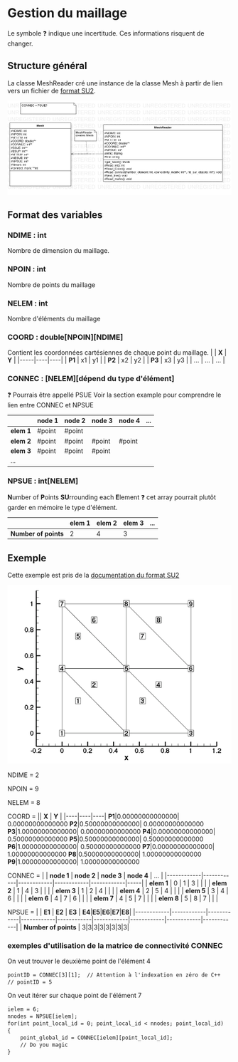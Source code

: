 # Gestion du maillage

Le symbole :question: indique une incertitude. Ces informations risquent de changer.  

## Structure général
La classe MeshReader cré une instance de la classe Mesh à partir de lien vers un fichier de [format SU2](https://su2code.github.io/docs/Mesh-File/).

![UML](./meshUML.jpg)
## Format des variables

### NDIME : int
Nombre de dimension du maillage.
### NPOIN : int
Nombre de points du maillage
### NELEM : int
Nombre d'éléments du maillage
### COORD : double[NPOIN][NDIME]
Contient les coordonnées cartésiennes de chaque point du maillage.
|     | **X**  | **Y**  |
|-----|----|----|
| **P1**  | x1 | y1 |
| **P2**  | x2 | y2 |
| **P3**  | x3 | y3 |
| ... |  ...  |  ...  |

### CONNEC : [NELEM][dépend du type d'élément]
:question: Pourrais être appellé PSUE
Voir la section example pour comprendre le lien entre CONNEC et NPSUE

|            | **node 1** | **node 2** | **node 3** | **node 4** | ... |
|------------|------------|------------|------------|------------|-----|
| **elem 1** | #point     | #point     |            |            |     |
| **elem 2** | #point     | #point     | #point     | #point     |     |
| **elem 3** | #point     | #point     | #point     |            |     |
| ...        |            |            |            |            |     |

### NPSUE : int[NELEM]
**N**umber of **P**oints **SU**rrounding each **E**lement
:question: cet array pourrait plutôt garder en mémoire le type d'élément.

|            | **elem 1** | **elem 2** | **elem 3** | ...|
|------------|------------|------------|------------|------------|
| **Number of points** |  2    |   4   |   3         |            |

## Exemple
Cette exemple est pris de la [documentation du format SU2](https://su2code.github.io/docs/Mesh-File/)

![mesh](./square_mesh.png)

NDIME = 2

NPOIN = 9

NELEM = 8

COORD =
|| **X**  | **Y**  |
|----|----|----|
**P1**|0.00000000000000| 0.00000000000000
**P2**|0.50000000000000| 0.00000000000000
**P3**|1.00000000000000| 0.00000000000000
**P4**|0.00000000000000| 0.50000000000000
**P5**|0.50000000000000| 0.50000000000000
**P6**|1.00000000000000| 0.50000000000000
**P7**|0.00000000000000| 1.00000000000000
**P8**|0.50000000000000| 1.00000000000000
**P9**|1.00000000000000| 1.00000000000000

CONNEC =
|            | **node 1** | **node 2** | **node 3** | **node 4** | ... |
|------------|------------|------------|------------|------------|-----|
| **elem 1** | 0     | 1     | 3            |            |     |
| **elem 2** | 1     | 4     | 3     |            |     |
| **elem 3** | 1     | 2     | 4     |            |     |
| **elem 4** | 2     | 5     | 4     |            |     |
| **elem 5** | 3     | 4     | 6     |            |     |
| **elem 6** | 4     | 7     | 6     |            |     |
| **elem 7** | 4     | 5     | 7     |            |     |
| **elem 8** | 5     | 8     | 7     |            |     |


NPSUE = 
|            | **E1** | **E2** | **E3** | **E4**|**E5**|**E6**|**E7**|**E8**|
|------------|------------|------------|------------|------------|------------|------------|------------|------------|
| **Number of points** |  3|3|3|3|3|3|3|3|

### exemples d'utilisation de la matrice de connectivité CONNEC
On veut trouver le deuxième point de l'élément 4

    pointID = CONNEC[3][1];  // Attention à l'indexation en zéro de C++
    // pointID = 5

On veut itérer sur chaque point de l'élément 7

    ielem = 6;
    nnodes = NPSUE[ielem];
    for(int point_local_id = 0; point_local_id < nnodes; point_local_id)
    {
        point_global_id = CONNEC[ielem][point_local_id];
        // Do you magic
    }